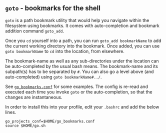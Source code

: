 ## `goto` - bookmarks for the shell

`goto` is a path bookmark utility that would help you navigate within the filesystem using bookmarks. It comes with auto-completion and bookmark addition command `goto_add`.

Once you `cd` yourself into a path, you can run `goto_add bookmarkName` to add the current working directory into the bookmark. Once added, you can use `goto bookmarkName` to `cd` into the location, from elsewhere.

The bookmark-name as well as any sub-directories under the location can be auto-completed by the usual bash means. The bookmark-name and its subpath(s) has to be separated by `#`. You can also go a level above (and auto-completed) using `goto bookmarkName#../`.

See [`go_bookmarks.conf`](go_bookmarks.conf) for some examples. The config is re-read and executed each time you invoke `goto` or the auto-completion, so that the changes are instantaneous.

In order to install this into your profile, edit your `.bashrc` and add the below lines.

    go_projects_conf=$HOME/go_bookmarks.conf
    source $HOME/go.sh
